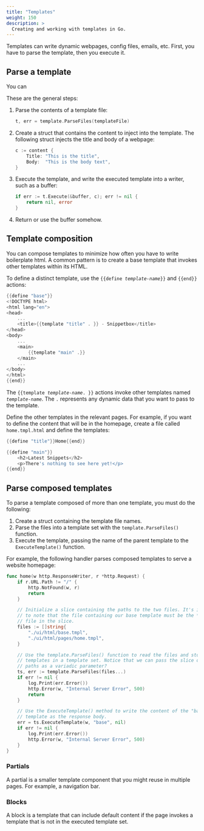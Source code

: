 ```yaml
---
title: "Templates"
weight: 150
description: >
  Creating and working with templates in Go.
---
```


Templates can write dynamic webpages, config files, emails, etc. First, you have to parse the template, then you execute it.

## Parse a template

You can 


These are the general steps:

1. Parse the contents of a template file:
    ```go
    t, err = template.ParseFiles(templateFile)
    ```
2. Create a struct that contains the content to inject into the template. The following struct injects the title and body of a webpage:
    ```go
    c := content {
        Title: "This is the title",
        Body:  "This is the body text",
    }
    ```
3. Execute the template, and write the executed template into a writer, such as a buffer:
    ```go
    if err := t.Execute(&buffer, c); err != nil {
        return nil, error
    }
    ```
4. Return or use the buffer somehow.


## Template composition

You can compose templates to minimize how often you have to write boilerplate html. A common pattern is to create a base template that invokes other templates within its HTML.

To define a distinct template, use the `{{define `_`template-name`_`}}` and `{{end}}` actions:

```go
{{define "base"}}
<!DOCTYPE html>
<html lang="en">
<head>
    ...
    <title>{{template "title" . }} - Snippetbox</title>
</head>
<body>
    ...
    <main>
        {{template "main" .}}
    </main>
    ...
</body>
</html>
{{end}}
```
The `{{template `_`template-name`_`. }}` actions invoke other templates named _`template-name`_. The `.` represents any dynamic data that you want to pass to the template.

Define the other templates in the relevant pages. For example, if you want to define the content that will be in the homepage, create a file called `home.tmpl.html` and define the templates:

```go
{{define "title"}}Home{{end}}

{{define "main"}}
    <h2>Latest Snippets</h2>
    <p>There's nothing to see here yet!</p>
{{end}}
```

## Parse composed templates

To parse a template composed of more than one template, you must do the following:
1. Create a struct containing the template file names.
2. Parse the files into a template set with the `template.ParseFiles()` function.
3. Execute the template, passing the name of the parent template to the `ExecuteTemplate()` function.

For example, the following handler parses composed templates to serve a website homepage:

```go
func home(w http.ResponseWriter, r *http.Request) {
    if r.URL.Path != "/" {
        http.NotFound(w, r)
        return
    }

    // Initialize a slice containing the paths to the two files. It's important
    // to note that the file containing our base template must be the *first*
    // file in the slice.
    files := []string{
        "./ui/html/base.tmpl",
        "./ui/html/pages/home.tmpl",
    }

    // Use the template.ParseFiles() function to read the files and store the
    // templates in a template set. Notice that we can pass the slice of file
    // paths as a variadic parameter?
    ts, err := template.ParseFiles(files...)
    if err != nil {
        log.Print(err.Error())
        http.Error(w, "Internal Server Error", 500)
        return
    }

    // Use the ExecuteTemplate() method to write the content of the "base" 
    // template as the response body.
    err = ts.ExecuteTemplate(w, "base", nil)
    if err != nil {
        log.Print(err.Error())
        http.Error(w, "Internal Server Error", 500)
    }
}
```

### Partials

A partial is a smaller template component that you might reuse in multiple pages. For example, a navigation bar.

### Blocks

A block is a template that can include default content if the page invokes a template that is not in the executed template set.